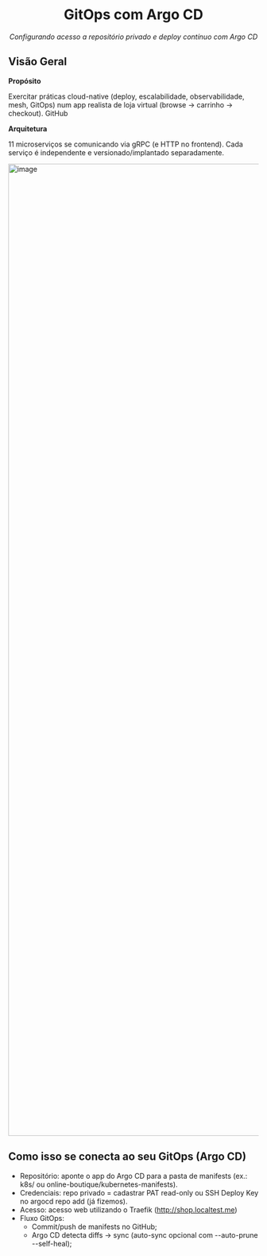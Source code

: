 <h1 align="center">GitOps com Argo CD</h1>
<p align="center"> <i>Configurando acesso a repositório privado e deploy contínuo com Argo CD</i></p>

## Visão Geral

**Propósito**

Exercitar práticas cloud-native (deploy, escalabilidade, observabilidade, mesh, GitOps) num app realista de loja virtual (browse → carrinho → checkout). 
GitHub

**Arquitetura**

11 microserviços se comunicando via gRPC (e HTTP no frontend). Cada serviço é independente e versionado/implantado separadamente.


<img width="3556" height="1954" alt="image" src="https://github.com/user-attachments/assets/1387160e-887e-40b4-85ef-ddac0154b8bc" />

## Como isso se conecta ao seu GitOps (Argo CD)

* Repositório: aponte o app do Argo CD para a pasta de manifests (ex.: k8s/ ou online-boutique/kubernetes-manifests).
* Credenciais: repo privado = cadastrar PAT read-only ou SSH Deploy Key no argocd repo add (já fizemos).
* Acesso: acesso web utilizando o Traefik (http://shop.localtest.me)
* Fluxo GitOps:
  * Commit/push de manifests no GitHub;
  * Argo CD detecta diffs → sync (auto-sync opcional com --auto-prune --self-heal);
